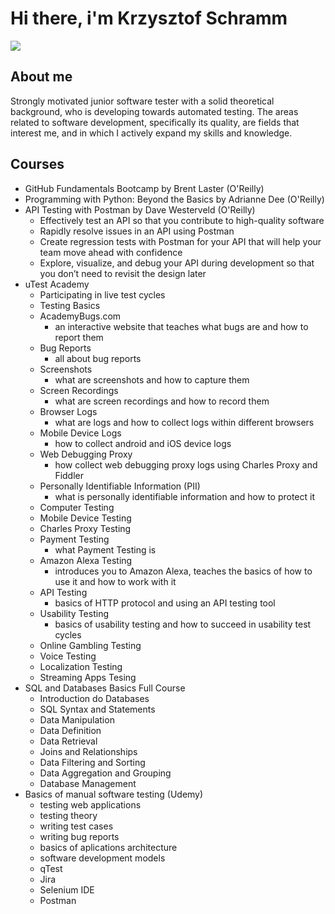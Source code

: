 # Hi there, i'm Krzysztof Schramm
<a href="https://www.linkedin.com/in/krzysztof-s-6b6a97288/"><img src="https://img.shields.io/badge/LinkedIn-0077B5?style=for-the-badge&logo=linkedin&logoColor=white" /></a>
 
## About me
Strongly motivated junior software tester with a solid theoretical background, who is developing towards automated testing. The areas related to software development, specifically its quality, are fields that interest me, and in which I actively expand my skills and knowledge.

## Courses
- GitHub Fundamentals Bootcamp by Brent Laster (O'Reilly)
- Programming with Python: Beyond the Basics by Adrianne Dee (O'Reilly)
- API Testing with Postman by Dave Westerveld (O'Reilly)
  - Effectively test an API so that you contribute to high-quality software
  - Rapidly resolve issues in an API using Postman
  - Create regression tests with Postman for your API that will help your team move ahead with confidence
  - Explore, visualize, and debug your API during development so that you don’t need to revisit the design later
- uTest Academy
   - Participating in live test cycles
   - Testing Basics
   - AcademyBugs.com
     - an interactive website that teaches what bugs are and how to report them
   - Bug Reports
     - all about bug reports
   - Screenshots
     - what are screenshots and how to capture them
   - Screen Recordings
     - what are screen recordings and how to record them
   - Browser Logs
     - what are logs and how to collect logs within different browsers
   - Mobile Device Logs
     - how to collect android and iOS device logs
   - Web Debugging Proxy
     - how collect web debugging proxy logs using Charles Proxy and Fiddler
   - Personally Identifiable Information (PII)
     - what is personally identifiable information and how to protect it
   - Computer Testing
   - Mobile Device Testing
   - Charles Proxy Testing
   - Payment Testing
     - what Payment Testing is
   - Amazon Alexa Testing
     - introduces you to Amazon Alexa, teaches the basics of how to use it and how to work with it
   - API Testing
     - basics of HTTP protocol and using an API testing tool
   - Usability Testing
     - basics of usability testing and how to succeed in usability test cycles
   - Online Gambling Testing
   - Voice Testing
   - Localization Testing
   - Streaming Apps Tesing
- SQL and Databases Basics Full Course
   - Introduction do Databases
   - SQL Syntax and Statements
   - Data Manipulation
   - Data Definition
   - Data Retrieval
   - Joins and Relationships
   - Data Filtering and Sorting
   - Data Aggregation and Grouping
   - Database Management
- Basics of manual software testing (Udemy)
   - testing web applications
   - testing theory
   - writing test cases
   - writing bug reports
   - basics of aplications architecture
   - software development models
   - qTest
   - Jira
   - Selenium IDE
   - Postman


